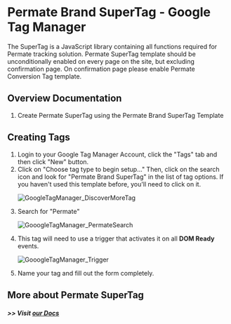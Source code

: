 # Permate Brand SuperTag - Google Tag Manager

The SuperTag is a JavaScript library containing all functions required for Permate tracking solution. Permate SuperTag template should be unconditionally enabled on every page on the site, but excluding confirmation page. On confirmation page please enable Permate Conversion Tag template.

## Overview Documentation

<ol>
<li>Create Permate SuperTag using the Permate Brand SuperTag Template
</ol>

## Creating Tags

<ol>
<li>Login to your Google Tag Manager Account, click the "Tags" tab and then click "New" button.
<li>Click on "Choose tag type to begin setup..." Then, click on the search icon and look for "Permate Brand SuperTag" in the list of tag options. If you haven't used this template before, you'll need to click on it.

![GoogleTagManager_DiscoverMoreTag](https://github.com/user-attachments/assets/67024804-4644-4b26-99a0-716c87ca2311)
<li>Search for "Permate"

![GooogleTagManager_PermateSearch](https://github.com/user-attachments/assets/20d93609-7d50-4cd2-a43d-61b04dd3a6ac)
<li>This tag will need to use a trigger that activates it on all <b>DOM Ready</b> events.

![GooogleTagManager_Trigger](https://github.com/user-attachments/assets/0cb3bff8-9490-4eec-b161-7637714b684c)
<li>Name your tag and fill out the form completely.</li>
</ol>

## More about Permate SuperTag
##### >> Visit [our Docs](https://permate.com/docs-category/brand-en/)